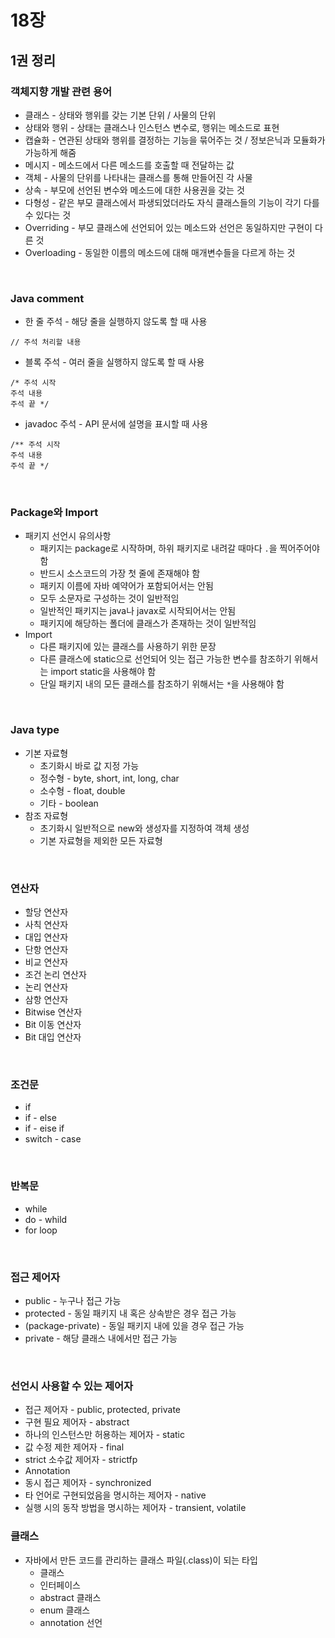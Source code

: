 # 18장
## 1권 정리
### 객체지향 개발 관련 용어
* 클래스 - 상태와 행위를 갖는 기본 단위 / 사물의 단위
* 상태와 행위 - 상태는 클래스나 인스턴스 변수로, 행위는 메소드로 표현
* 캡슐화 - 연관된 상태와 행위를 결정하는 기능을 묶어주는 것 / 정보은닉과 모듈화가 가능하게 해줌
* 메시지 - 메소드에서 다른 메소드를 호출할 때 전달하는 값
* 객체 - 사물의 단위를 나타내는 클래스를 통해 만들어진 각 사물
* 상속 - 부모에 선언된 변수와 메소드에 대한 사용권을 갖는 것
* 다형성 - 같은 부모 클래스에서 파생되었더라도 자식 클래스들의 기능이 각기 다를 수 있다는 것
* Overriding - 부모 클래스에 선언되어 있는 메소드와 선언은 동일하지만 구현이 다른 것
* Overloading - 동일한 이름의 메소드에 대해 매개변수들을 다르게 하는 것
<br>

### Java comment
* 한 줄 주석 - 해당 줄을 실행하지 않도록 할 때 사용
```
// 주석 처리할 내용
```
* 블록 주석 - 여러 줄을 실행하지 않도록 할 때 사용
```
/* 주석 시작
주석 내용
주석 끝 */
```
* javadoc 주석 - API 문서에 설명을 표시할 때 사용
```
/** 주석 시작
주석 내용
주석 끝 */
```
<br>

### Package와 Import
* 패키지 선언시 유의사항
  * 패키지는 package로 시작하며, 하위 패키지로 내려갈 때마다 `.`을 찍어주어야 함
  * 반드시 소스코드의 가장 첫 줄에 존재해야 함
  * 패키지 이름에 자바 예약어가 포함되어서는 안됨
  * 모두 소문자로 구성하는 것이 일반적임
  * 일반적인 패키지는 java나 javax로 시작되어서는 안됨
  * 패키지에 해당하는 폴더에 클래스가 존재하는 것이 일반적임
* Import
  * 다른 패키지에 있는 클래스를 사용하기 위한 문장
  * 다른 클래스에 static으로 선언되어 잇는 접근 가능한 변수를 참조하기 위해서는 import static을 사용해야 함
  * 단일 패키지 내의 모든 클래스를 참조하기 위해서는 `*`을 사용해야 함
<br>

### Java type
* 기본 자료형
  * 초기화시 바로 값 지정 가능
  * 정수형 - byte, short, int, long, char
  * 소수형 - float, double
  * 기타 - boolean
* 참조 자료형
  * 초기화시 일반적으로 new와 생성자를 지정하여 객체 생성
  * 기본 자료형을 제외한 모든 자료형
<br>

### 연산자
* 할당 연산자
* 사칙 연산자
* 대입 연산자
* 단항 연산자
* 비교 연산자
* 조건 논리 연산자
* 논리 연산자
* 삼항 연산자
* Bitwise 연산자
* Bit 이동 연산자
* Bit 대입 연산자
<br>

### 조건문
* if
* if - else
* if - eise if
* switch - case
<br>

### 반복문
* while
* do - whild
* for loop
<br>

### 접근 제어자
* public - 누구나 접근 가능
* protected - 동일 패키지 내 혹은 상속받은 경우 접근 가능
* (package-private) - 동일 패키지 내에 있을 경우 접근 가능
* private - 해당 클래스 내에서만 접근 가능
<br>

### 선언시 사용할 수 있는 제어자
* 접근 제어자 - public, protected, private
* 구현 필요 제어자 - abstract
* 하나의 인스턴스만 허용하는 제어자 - static
* 값 수정 제한 제어자 - final
* strict 소수값 제어자 - strictfp
* Annotation
* 동시 접근 제어자 - synchronized
* 타 언어로 구현되었음을 명시하는 제어자 - native
* 실행 시의 동작 방법을 명시하는 제어자 - transient, volatile

### 클래스
* 자바에서 만든 코드를 관리하는 클래스 파일(.class)이 되는 타입
  * 클래스
  * 인터페이스
  * abstract 클래스
  * enum 클래스
  * annotation 선언 
